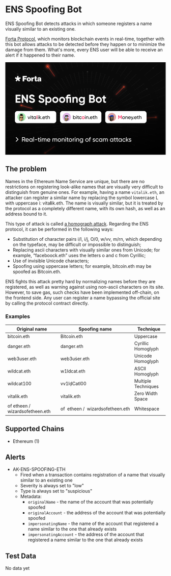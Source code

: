 # ENS Spoofing Bot

ENS Spoofing Bot detects attacks in which someone registers a name visually similar to an existing one.

[Forta Protocol](https://forta.org/), which monitors blockchain events in real-time, together with this bot allows
attacks to be detected before they happen or to minimize the damage from them. What's more, every ENS user will be able
to receive an alert if it happened to their name.

![ENS Spoofing Bot](/blob/preview.png)

## The problem

Names in the Ethereum Name Service are unique, but there are no restrictions on registering look-alike names that are
visually very difficult to distinguish from genuine ones.
For example, having a name `vitalik.eth`, an attacker can register a similar name by replacing the symbol
lowercase L with uppercase i: vita**I**ik.eth.
The name is visually similar, but it is treated by the protocol as a completely different name, with its own hash, as
well as an address bound to it.

This type of attack is called [a homograph attack](https://en.wikipedia.org/wiki/IDN_homograph_attack).
Regarding the ENS protocol, it can be performed in the following ways:

- Substitution of character pairs i/I, i/j, O/0, w/vv, m/rn, which depending on the typeface, may be difficult or
  impossible to distinguish;
- Replacing ascii characters with visually similar ones from Unicode; for example, “faсebooсk.eth” uses the letters o
  and с from Cyrillic;
- Use of invisible Unicode characters;
- Spoofing using uppercase letters; for example, bitcoin.eth may be spoofed as Bitcoin.eth.

ENS fights this attack pretty hard by normalizing names before they are registered,
as well as warning against using non-ascii characters on its site.
However, to save gas, such checks have been implemented off-chain, on the frontend side.
Any user can register a name bypassing the official site by calling the protocol contract directly.

### Examples

| Original name                   | Spoofing name                                              | Technique           |
|---------------------------------| ---------------------------------------------------------- |---------------------|
| bitcoin.eth                     | Bitcoin.eth                                                | Uppercase           |
| danger.eth                      | dаnger.eth                                                 | Cyrillic Homoglyph  |
| web3user.eth                    | web3uṡer.eth                                               | Unicode Homoglyph   |
| wildcat.eth                     | w1ldcat.eth                                                | ASCII Homoglyph     |
| wildcat100                      | vv1lḍCatl00                                                | Multiple Techniques |
| vitalik.eth                     | vitalik&#8203;.eth                                         | Zero Width Space    |
| of etheen / wizardsofetheen.eth | of&nbsp;&nbsp;etheen&nbsp;/&nbsp;&nbsp;wizardsofetheen.eth | Whitespace          |

## Supported Chains

- Ethereum (1)

## Alerts

- AK-ENS-SPOOFING-ETH
  - Fired when a transaction contains registration of a name that visually similar to an existing one
  - Severity is always set to "low"
  - Type is always set to "suspicious"
  - Metadata:
    - `originalName` - the name of the account that was potentially spoofed
    - `originalAccount` - the address of the account that was potentially spoofed
    - `impersonatingName` - the name of the account that registered a name similar to the one that already exists
    - `impersonatingAccount` - the address of the account that registered a name similar to the one that already exists

## Test Data

No data yet
